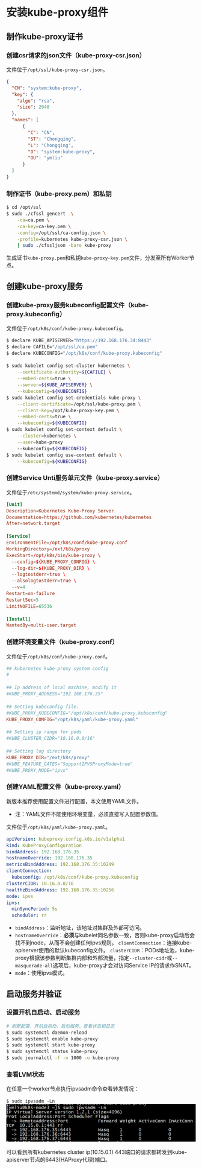 # 安装kube-proxy组件

## 制作kube-proxy证书

### 创建csr请求的json文件（kube-proxy-csr.json）

文件位于`/opt/ssl/kube-proxy-csr.json`。

```json
{
  "CN": "system:kube-proxy",
  "key": {
    "algo": "rsa",
    "size": 2048
  },
  "names": [
      {
        "C": "CN",
        "ST": "Chongqing",
        "L": "Chongqing",
        "O": "system:kube-proxy",
        "OU": "ymliu"
      }
  ]
}
```

### 制作证书（kube-proxy.pem）和私钥

```bash
$ cd /opt/ssl
$ sudo ./cfssl gencert  \
    -ca=ca.pem \
    -ca-key=ca-key.pem \
    -config=/opt/ssl/ca-config.json \
    -profile=kubernetes kube-proxy-csr.json \
    | sudo ./cfssljson -bare kube-proxy
```

生成证书`kube-proxy.pem`和私钥`kube-proxy-key.pem`文件，分发至所有Worker节点。

## 创建kube-proxy服务

### 创建kube-proxy服务kubeconfig配置文件（kube-proxy.kubeconfig）

文件位于`/opt/k8s/conf/kube-proxy.kubeconfig`。

```bash
$ declare KUBE_APISERVER="https://192.168.176.34:8443"
$ declare CAFILE="/opt/ssl/ca.pem"
$ declare KUBECONFIG="/opt/k8s/conf/kube-proxy.kubeconfig"

$ sudo kubelet config set-cluster kubernetes \
    --certificate-authority=${CAFILE} \
    --embed-certs=true \
    --server=${KUBE_APISERVER} \
    --kubeconfig=${KUBECONFIG}
$ sudo kubelet config set-credentials kube-proxy \
    --client-certificate=/opt/ssl/kube-proxy.pem \
    --client-key=/opt/kube-proxy-key.pem \
    --embed-certs=true \
    --kubeconfig=${KUBECONFIG}
$ sudo kubelet config set-context default \
    --cluster=kubernetes \
    --user=kube-proxy
    --kubeconfig=${KUBECONFIG}
$ sudo kubelet config use-context default \
    --kubeconfig=${KUBECONFIG}
```

### 创建Service Unti服务单元文件（kube-proxy.service）

文件位于`/etc/systemd/system/kube-proxy.service`。

```conf
[Unit]
Description=Kubernetes Kube-Proxy Server
Documentation=https://github.com/kubernetes/kubernetes
After=network.target

[Service]
EnvironmentFile=/opt/k8s/conf/kube-proxy.conf
WorkingDirectory=/ext/k8s/proxy
ExecStart=/opt/k8s/bin/kube-proxy \
  --config=${KUBE_PROXY_CONFIG} \
  --log-dir=${KUBE_PROXY_DIR} \
  --logtostderr=true \
  --alsologtostderr=true \
  --v=4
Restart=on-failure
RestartSec=5
LimitNOFILE=65536

[Install]
WantedBy=multi-user.target
```

### 创建环境变量文件（kube-proxy.conf）

文件位于`/opt/k8s/conf/kube-proxy.conf`。

```conf
## kubernetes kube-proxy system config
#

## Ip address of local machine, modify it
#KUBE_PROXY_ADDRESS="192.168.176.35"

## Setting kubeconfig file.
#KUBE_PROXY_KUBECONFIG="/opt/k8s/conf/kube-proxy.kubeconfig"
KUBE_PROXY_CONFIG="/opt/k8s/yaml/kube-proxy.yaml"

## Setting ip range for pods
#KUBE_CLUSTER_CIDR="10.16.0.0/16"

## Setting log directory
KUBE_PROXY_DIR="/ext/k8s/proxy"
#KUBE_FEATURE_GATES="SupportIPVSProxyMode=true"
#KUBE_PROXY_MODE="ipvs"
```

### 创建YAML配置文件（kube-proxy.yaml）

新版本推荐使用配置文件进行配置，本文使用YAML文件。

- 注：YAML文件不能使用环境变量，必须直接写入配置参数值。

文件位于`/opt/k8s/yaml/kube-proxy.yaml`。

```yaml
apiVersion: kubeproxy.config.k8s.io/v1alpha1
kind: KubeProxyConfiguration
bindAddress: 192.168.176.35
hostnameOverride: 192.168.176.35
metricsBindAddress: 192.168.176.35:10249
clientConnection:
  kubeconfig: /opt/k8s/conf/kube-proxy.kubeconfig
clusterCIDR: 10.16.0.0/16
healthzBindAddress: 192.168.176.35:10256
mode: ipvs
ipvs:
  minSyncPeriod: 5s
  scheduler: rr
```

- `bindAddress`：监听地址，该地址对集群及外部可访问。
- `hostnameOverride`：**必须**与kubelet同名参数一致，否则kube-proxy启动后会找不到node，从而不会创建任何ipvs规则。
`clientConnection`：连接kube-apiserver使用的默认kubeconfig文件。
`clusterCIDR`：PODs地址池，kube-proxy根据该参数判断集群内部和外部流量，指定`--cluster-cidr`或`--masquerade-all`选项后，kube-proxy才会对访问Service IP的请求作SNAT。
- `mode`：使用ipvs模式。

## 启动服务并验证

### 设置开机自启动、启动服务

```bash
# 刷新配置，开机自启动，启动服务，查看状态和日志
$ sudo systemctl daemon-reload
$ sudo systemctl enable kube-proxy
$ sudo systemctl start kube-proxy
$ sudo systemctl status kube-proxy
$ sudo journalctl -f -n 1000 -u kube-proxy
```

### 查看LVM状态

在任意一个worker节点执行ipvsadm命令查看转发情况：

`$ sudo ipvsadm -Ln`
![图片](../../../../resources/images/ipvsadm.png)

可以看到所有kubernetes cluster ip(10.15.0.1) 443端口的请求都转发到kube-apiserver节点的6443(HAProxy代理)端口。
